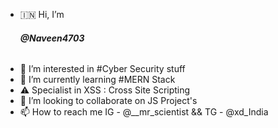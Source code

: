 - 🇮🇳 Hi, I’m <h6><b>@Naveen4703</b></h6>
- 👀 I’m interested in #Cyber Security stuff
- 🌱 I’m currently learning #MERN Stack 
- ⚠️ Specialist in XSS : Cross Site Scripting
- 💞️ I’m looking to collaborate on JS Project's 
- 📫 How to reach me IG - @__mr_scientist && TG - @xd_India

<!---
Naveen4703/Naveen4703 is a ✨ special ✨ repository because its `README.md` (this file) appears on your GitHub profile.
You can click the Preview link to take a look at your changes.
--->
